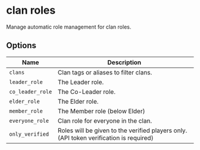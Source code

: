 # clan roles

Manage automatic role management for clan roles.

## Options

| Name             | Description                                                                            |
| ---------------- | -------------------------------------------------------------------------------------- |
| `clans`          | Clan tags or aliases to filter clans.                                                  |
| `leader_role`    | The Leader role.                                                                       |
| `co_leader_role` | The Co-Leader role.                                                                    |
| `elder_role`     | The Elder role.                                                                        |
| `member_role`    | The Member role (below Elder)                                                          |
| `everyone_role`  | Clan role for everyone in the clan.                                                    |
| `only_verified`  | Roles will be given to the verified players only. (API token verification is required) |
